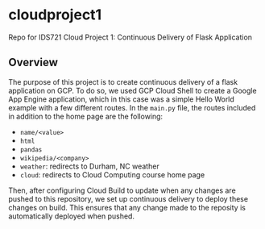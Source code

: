 # cloudproject1
Repo for IDS721 Cloud Project 1: Continuous Delivery of Flask Application

## Overview
The purpose of this project is to create continuous delivery of a flask application on GCP. To do so, we used GCP Cloud Shell to create a Google App Engine application, which in this case was a simple Hello World example with a few different routes. In the `main.py` file, the routes included in addition to the home page are the following:

- `name/<value>`
- `html`
- `pandas`
- `wikipedia/<company>`
- `weather`: redirects to Durham, NC weather
- `cloud`: redirects to Cloud Computing course home page

Then, after configuring Cloud Build to update when any changes are pushed to this repository, we set up continuous delivery to deploy these changes on build. This ensures that any change made to the reposity is automatically deployed when pushed.
